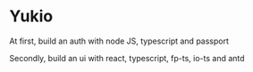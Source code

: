 # Yukio

At first, build an auth with node JS, typescript and passport

Secondly, build an ui with react, typescript, fp-ts, io-ts and antd